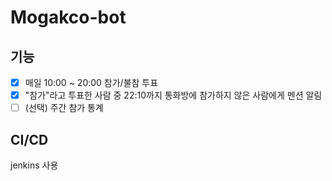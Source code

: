 # Mogakco-bot

## 기능

- [x] 매일 10:00 ~ 20:00 참가/불참 투표
- [x] "참가"라고 투표한 사람 중 22:10까지 통화방에 참가하지 않은 사람에게 멘션 알림
- [ ] (선택) 주간 참가 통계

## CI/CD

jenkins 사용
